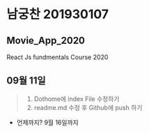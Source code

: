 # 남궁찬 201930107
## Movie_App_2020

React Js fundmentals Course 2020

## 09월 11일
>1. Dothome에 index File 수정하기
>2. readme.md 수정 후 Github에 push 하기
* 언제까지? 9월 16일까지